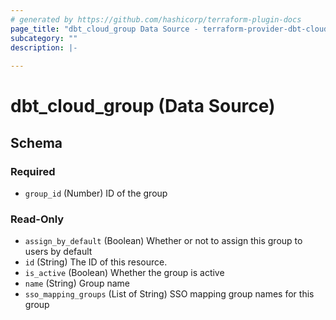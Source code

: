 ```yaml
---
# generated by https://github.com/hashicorp/terraform-plugin-docs
page_title: "dbt_cloud_group Data Source - terraform-provider-dbt-cloud"
subcategory: ""
description: |-
  
---
```


# dbt_cloud_group (Data Source)





<!-- schema generated by tfplugindocs -->
## Schema

### Required

- `group_id` (Number) ID of the group

### Read-Only

- `assign_by_default` (Boolean) Whether or not to assign this group to users by default
- `id` (String) The ID of this resource.
- `is_active` (Boolean) Whether the group is active
- `name` (String) Group name
- `sso_mapping_groups` (List of String) SSO mapping group names for this group


